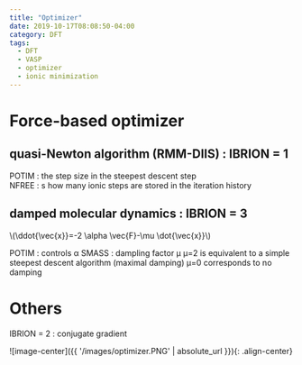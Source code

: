 ```yaml
---
title: "Optimizer"
date: 2019-10-17T08:08:50-04:00
category: DFT
tags:
  - DFT
  - VASP
  - optimizer
  - ionic minimization
---
```


# Force-based optimizer
## quasi-Newton algorithm (RMM-DIIS) : IBRION = 1
POTIM : the step size in the steepest descent step  
NFREE : s how many ionic steps are stored in the iteration history  

## damped molecular dynamics : IBRION = 3
<p><span class="math inline">\(\ddot{\vec{x}}=-2 \alpha \vec{F}-\mu \dot{\vec{x}}\)</span></p>
POTIM : controls α  
SMASS : dampling factor μ  
μ=2 is equivalent to a simple steepest descent algorithm  (maximal damping)  
μ=0 corresponds to no damping  

# Others
IBRION = 2 : conjugate gradient  



![image-center]({{ '/images/optimizer.PNG' | absolute_url }}){: .align-center}



